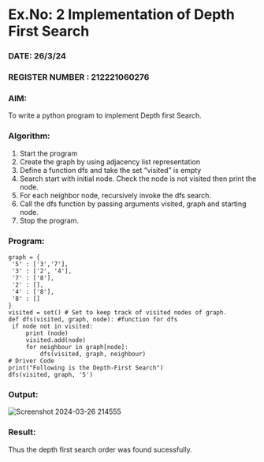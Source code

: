 # Ex.No: 2  Implementation of Depth First Search
### DATE: 26/3/24                                                                            
### REGISTER NUMBER : 212221060276
### AIM: 
To write a python program to implement Depth first Search. 
### Algorithm:
1. Start the program
2. Create the graph by using adjacency list representation
3. Define a function dfs and take the set “visited” is empty 
4. Search start with initial node. Check the node is not visited then print the node.
5. For each neighbor node, recursively invoke the dfs search.
6. Call the dfs function by passing arguments visited, graph and starting node.
7. Stop the program.
### Program:
```
graph = { 
 '5' : ['3','7'], 
 '3' : ['2', '4'], 
 '7' : ['8'], 
 '2' : [], 
 '4' : ['8'], 
 '8' : [] 
} 
visited = set() # Set to keep track of visited nodes of graph. 
def dfs(visited, graph, node): #function for dfs 
 if node not in visited: 
     print (node) 
     visited.add(node) 
     for neighbour in graph[node]: 
         dfs(visited, graph, neighbour) 
# Driver Code 
print("Following is the Depth-First Search") 
dfs(visited, graph, '5')
```

### Output:
![Screenshot 2024-03-26 214555](https://github.com/VISHNU1723/AI_Lab_2023-24/assets/160720840/5be5f039-e7a7-4c7d-80e6-8f697c07a2f9)


### Result:
Thus the depth first search order was found sucessfully.
